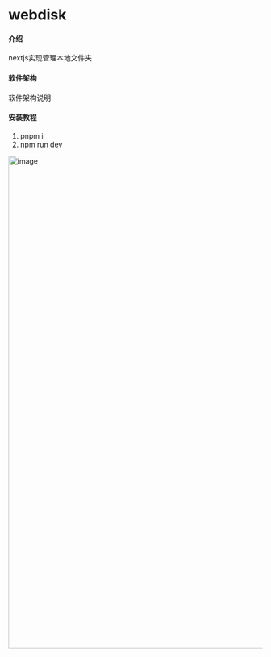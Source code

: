 # webdisk

#### 介绍
nextjs实现管理本地文件夹

#### 软件架构
软件架构说明


#### 安装教程

1.  pnpm i
2.  npm run dev

<img width="978" alt="image" src="https://github.com/user-attachments/assets/ca9af0df-b289-4780-8ee8-1ade8ac3a133" />

